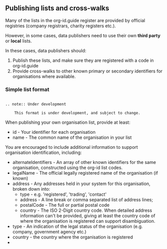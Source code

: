 ## Publishing lists and cross-walks

Many of the lists in the org-id.guide register are provided by official registries (company registrars, charity registers etc.).

However, in some cases, data publishers need to use their own **third party** or **local** lists. 

In these cases, data publishers should:

1. Publish these lists, and make sure they are registered with a code in org-id.guide
2. Provide cross-walks to other known primary or secondary identifiers for organisations where available. 


### Simple list format

```eval_rst

.. note:: Under development
    
    This format is under development, and subject to change. 

```

When publishing your own organisation list, provide at least:

* id - Your identifier for each organisation
* name - The common name of the organisation in your list

You are encouraged to include additional information to support organisation identification, including:

* alternateIdentifiers - An array of other known identifiers for the same organisation, constructed using the org-id list codes.
* legalName - The official legally registered name of the organisation (if known)
* address - Any addresses held in your system for this organisation, broken down into:
  * type - e.g. 'registered', 'trading', 'contact'
  * address - A line break or comma separated list of address lines;
  * postalCode - The full or partial postal code
  * country - The ISO 2-Digit country code. When detailed address information can't be provided, giving at least the country code of where the organisation is registered can support disambiguation.
* type - An indication of the legal status of the organisation (e.g. company, government agency etc.)
* country - the country where the organisation is registered
* 